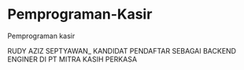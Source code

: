 # Pemprograman-Kasir
Pemprograman kasir

RUDY AZIZ SEPTYAWAN_ KANDIDAT PENDAFTAR SEBAGAI BACKEND ENGINER DI PT MITRA KASIH PERKASA
